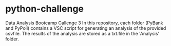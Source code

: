 # python-challenge
Data Analysis Bootcamp Callenge 3
In this repository, each folder (PyBank and PyPoll) contains a VSC script for generating an analysis of the provided csvfile.
The results of the analysis are stored as a txt.file in the 'Analysis' folder. 

